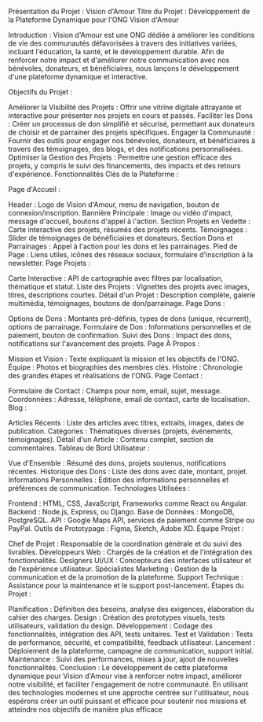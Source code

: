 Présentation du Projet : Vision d'Amour
Titre du Projet :
Développement de la Plateforme Dynamique pour l'ONG Vision d'Amour

Introduction :
Vision d'Amour est une ONG dédiée à améliorer les conditions de vie des communautés défavorisées à travers des initiatives variées, incluant l'éducation, la santé, et le développement durable. Afin de renforcer notre impact et d'améliorer notre communication avec nos bénévoles, donateurs, et bénéficiaires, nous lançons le développement d'une plateforme dynamique et interactive.

Objectifs du Projet :

Améliorer la Visibilité des Projets : Offrir une vitrine digitale attrayante et interactive pour présenter nos projets en cours et passés.
Faciliter les Dons : Créer un processus de don simplifié et sécurisé, permettant aux donateurs de choisir et de parrainer des projets spécifiques.
Engager la Communauté : Fournir des outils pour engager nos bénévoles, donateurs, et bénéficiaires à travers des témoignages, des blogs, et des notifications personnalisées.
Optimiser la Gestion des Projets : Permettre une gestion efficace des projets, y compris le suivi des financements, des impacts et des retours d'expérience.
Fonctionnalités Clés de la Plateforme :

Page d'Accueil :

Header : Logo de Vision d'Amour, menu de navigation, bouton de connexion/inscription.
Bannière Principale : Image ou vidéo d'impact, message d'accueil, boutons d'appel à l'action.
Section Projets en Vedette : Carte interactive des projets, résumés des projets récents.
Témoignages : Slider de témoignages de bénéficiaires et donateurs.
Section Dons et Parrainages : Appel à l'action pour les dons et les parrainages.
Pied de Page : Liens utiles, icônes des réseaux sociaux, formulaire d'inscription à la newsletter.
Page Projets :

Carte Interactive : API de cartographie avec filtres par localisation, thématique et statut.
Liste des Projets : Vignettes des projets avec images, titres, descriptions courtes.
Détail d'un Projet : Description complète, galerie multimédia, témoignages, boutons de don/parrainage.
Page Dons :

Options de Dons : Montants pré-définis, types de dons (unique, récurrent), options de parrainage.
Formulaire de Don : Informations personnelles et de paiement, bouton de confirmation.
Suivi des Dons : Impact des dons, notifications sur l'avancement des projets.
Page À Propos :

Mission et Vision : Texte expliquant la mission et les objectifs de l'ONG.
Équipe : Photos et biographies des membres clés.
Histoire : Chronologie des grandes étapes et réalisations de l'ONG.
Page Contact :

Formulaire de Contact : Champs pour nom, email, sujet, message.
Coordonnées : Adresse, téléphone, email de contact, carte de localisation.
Blog :

Articles Récents : Liste des articles avec titres, extraits, images, dates de publication.
Catégories : Thématiques diverses (projets, événements, témoignages).
Détail d'un Article : Contenu complet, section de commentaires.
Tableau de Bord Utilisateur :

Vue d'Ensemble : Résumé des dons, projets soutenus, notifications récentes.
Historique des Dons : Liste des dons avec date, montant, projet.
Informations Personnelles : Édition des informations personnelles et préférences de communication.
Technologies Utilisées :

Frontend : HTML, CSS, JavaScript, Frameworks comme React ou Angular.
Backend : Node.js, Express, ou Django.
Base de Données : MongoDB, PostgreSQL.
API : Google Maps API, services de paiement comme Stripe ou PayPal.
Outils de Prototypage : Figma, Sketch, Adobe XD.
Équipe Projet :

Chef de Projet : Responsable de la coordination générale et du suivi des livrables.
Développeurs Web : Chargés de la création et de l'intégration des fonctionnalités.
Designers UI/UX : Concepteurs des interfaces utilisateur et de l'expérience utilisateur.
Spécialistes Marketing : Gestion de la communication et de la promotion de la plateforme.
Support Technique : Assistance pour la maintenance et le support post-lancement.
Étapes du Projet :

Planification : Définition des besoins, analyse des exigences, élaboration du cahier des charges.
Design : Création des prototypes visuels, tests utilisateurs, validation du design.
Développement : Codage des fonctionnalités, intégration des API, tests unitaires.
Test et Validation : Tests de performance, sécurité, et compatibilité, feedback utilisateur.
Lancement : Déploiement de la plateforme, campagne de communication, support initial.
Maintenance : Suivi des performances, mises à jour, ajout de nouvelles fonctionnalités.
Conclusion :
Le développement de cette plateforme dynamique pour Vision d'Amour vise à renforcer notre impact, améliorer notre visibilité, et faciliter l'engagement de notre communauté. En utilisant des technologies modernes et une approche centrée sur l'utilisateur, nous espérons créer un outil puissant et efficace pour soutenir nos missions et atteindre nos objectifs de manière plus efficace
